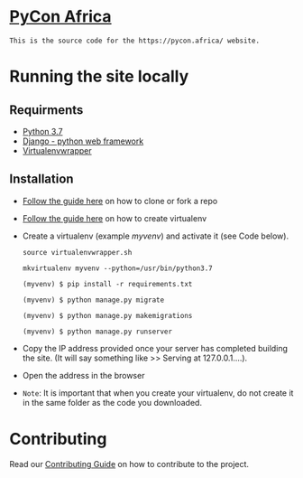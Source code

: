 # [PyCon Africa](https://pycon.africa/)

    This is the source code for the https://pycon.africa/ website.

# Running the site locally

## Requirments

* [Python 3.7](https://python.org)
* [Django - python web framework](https://www.djangoproject.com/)
* [Virtualenvwrapper](https://virtualenvwrapper.readthedocs.io)

## Installation

* [Follow the guide here](https://help.github.com/articles/fork-a-repo) on how to clone or fork a repo
* [Follow the guide here](http://simononsoftware.com/virtualenv-tutorial/) on how to create virtualenv
* Create a virtualenv (example _myvenv_) and activate it (see Code below).

  ```
  source virtualenvwrapper.sh

  mkvirtualenv myvenv --python=/usr/bin/python3.7

  (myvenv) $ pip install -r requirements.txt

  (myvenv) $ python manage.py migrate

  (myvenv) $ python manage.py makemigrations

  (myvenv) $ python manage.py runserver
  ```

* Copy the IP address provided once your server has completed building the site. (It will say something like >> Serving at 127.0.0.1....).
* Open the address in the browser
* `Note`: It is important that when you create your virtualenv, do not create it in the same folder as the code you downloaded.

# Contributing

Read our [Contributing Guide](./CONTRIBUTING.md) on how to contribute to the project.
